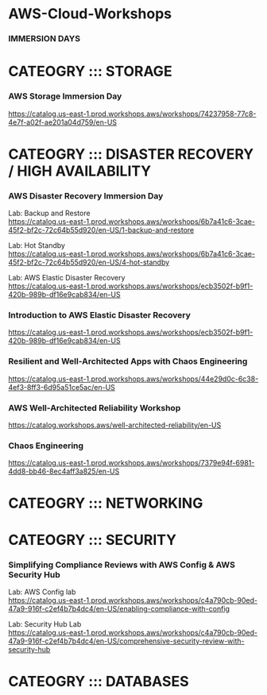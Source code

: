 # AWS-Cloud-Workshops

### IMMERSION DAYS

# CATEOGRY ::: STORAGE 

### AWS Storage Immersion Day

https://catalog.us-east-1.prod.workshops.aws/workshops/74237958-77c8-4e7f-a02f-ae201a04d759/en-US

# CATEOGRY ::: DISASTER RECOVERY / HIGH AVAILABILITY 

### AWS Disaster Recovery Immersion Day 

Lab: Backup and Restore   
https://catalog.us-east-1.prod.workshops.aws/workshops/6b7a41c6-3cae-45f2-bf2c-72c64b55d920/en-US/1-backup-and-restore

Lab: Hot Standby  
https://catalog.us-east-1.prod.workshops.aws/workshops/6b7a41c6-3cae-45f2-bf2c-72c64b55d920/en-US/4-hot-standby

Lab: AWS Elastic Disaster Recovery  
https://catalog.us-east-1.prod.workshops.aws/workshops/ecb3502f-b9f1-420b-989b-df16e9cab834/en-US

### Introduction to AWS Elastic Disaster Recovery

https://catalog.us-east-1.prod.workshops.aws/workshops/ecb3502f-b9f1-420b-989b-df16e9cab834/en-US

### Resilient and Well-Architected Apps with Chaos Engineering

https://catalog.us-east-1.prod.workshops.aws/workshops/44e29d0c-6c38-4ef3-8ff3-6d95a51ce5ac/en-US

### AWS Well-Architected Reliability Workshop

https://catalog.workshops.aws/well-architected-reliability/en-US

### Chaos Engineering

https://catalog.us-east-1.prod.workshops.aws/workshops/7379e94f-6981-4dd8-bb46-8ec4aff3a825/en-US

# CATEOGRY ::: NETWORKING 


# CATEOGRY ::: SECURITY

### Simplifying Compliance Reviews with AWS Config & AWS Security Hub

Lab: AWS Config lab  
https://catalog.us-east-1.prod.workshops.aws/workshops/c4a790cb-90ed-47a9-916f-c2ef4b7b4dc4/en-US/enabling-compliance-with-config

Lab: Security Hub Lab  
https://catalog.us-east-1.prod.workshops.aws/workshops/c4a790cb-90ed-47a9-916f-c2ef4b7b4dc4/en-US/comprehensive-security-review-with-security-hub



# CATEOGRY ::: DATABASES


